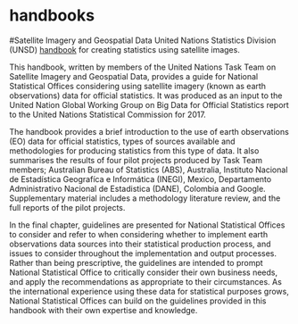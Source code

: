 # handbooks
#Satellite Imagery and Geospatial Data
United Nations Statistics Division (UNSD) [handbook](https://unstats.un.org/bigdata/taskteams/satellite/UNGWG_Satellite_Task_Team_Report_WhiteCover.pdf) for creating statistics using satellite images.

This handbook, written by members of the United Nations Task Team on Satellite Imagery and Geospatial Data, provides a guide for National Statistical Offices considering using satellite imagery (known as earth observations) data for official statistics. It was produced as an input to the United Nation Global Working Group on Big Data for Official Statistics report to the United Nations Statistical Commission for 2017.
 
The handbook provides a brief introduction to the use of earth observations (EO) data for official statistics, types of sources available and methodologies for producing statistics from this type of data. It also summarises the results of four pilot projects produced by Task Team members; Australian Bureau of Statistics (ABS), Australia, Instituto Nacional de Estadística Geografíca e Informática (INEGI), Mexico, Departamento Administrativo Nacional de Estadistica (DANE), Colombia and Google. Supplementary material includes a methodology literature review, and the full reports of the pilot projects.
 
In the final chapter, guidelines are presented for National Statistical Offices to consider and refer to when considering whether to implement earth observations data sources into their statistical production process, and issues to consider throughout the implementation and output processes. Rather than being prescriptive, the guidelines are intended to prompt National Statistical Office to critically consider their own business needs, and apply the recommendations as appropriate to their circumstances. As the international experience using these data for statistical purposes grows, National Statistical Offices can build on the guidelines provided in this handbook with their own expertise and knowledge.
